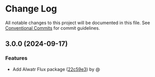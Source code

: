 # Change Log

All notable changes to this project will be documented in this file.
See [Conventional Commits](https://conventionalcommits.org) for commit guidelines.

## 3.0.0 (2024-09-17)

### Features

* Add Alwatr Flux package ([22c59e3](https://github.com/Alwatr/flux/commit/22c59e34aeda7a2d59654d59ec38354a124fedad)) by @
